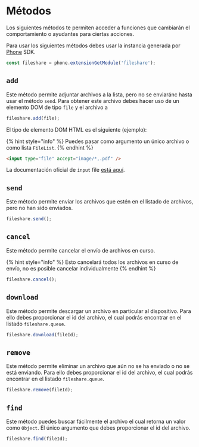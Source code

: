 # Métodos

Los siguientes métodos te permiten acceder a funciones que cambiarán el comportamiento o ayudantes para ciertas acciones.

Para usar los siguientes métodos debes usar la instancia generada por [Phone](../phone/) SDK.

```javascript
const fileshare = phone.extensionGetModule('fileshare');
```

## `add`

Este método permite adjuntar archivos a la lista, pero no se enviaránc hasta usar el método `send`. Para obtener este archivo debes hacer uso de un elemento DOM de tipo `file` y el archivo a&#x20;

```javascript
fileshare.add(file);
```

El tipo de elemento DOM HTML es el siguiente (ejemplo):

{% hint style="info" %}
Puedes pasar como argumento un único archivo o como lista `FileList`.
{% endhint %}

```html
<input type="file" accept="image/*,.pdf" />
```

La documentación oficial de `input` file [está aquí](https://developer.mozilla.org/en-US/docs/Web/HTML/Element/input/file).

## `send`

Este método permite enviar los archivos que estén en el listado de archivos, pero no han sido enviados.

```javascript
fileshare.send();
```

## `cancel`

Este método permite cancelar el envío de archivos en curso.

{% hint style="info" %}
Esto cancelará todos los archivos en curso de envío, no es posible cancelar individualmente
{% endhint %}

```javascript
fileshare.cancel();
```

## `download`

Este método permite descargar un archivo en particular al dispositivo. Para ello debes proporcionar el id del archivo, el cual podrás encontrar en el listado `fileshare.queue`.

```javascript
fileshare.download(fileId);
```

## `remove`

Este método permite eliminar un archivo que aún no se ha enviado o no se está enviando. Para ello debes proporcionar el id del archivo, el cual podrás encontrar en el listado `fileshare.queue`.

```javascript
fileshare.remove(fileId);
```

## `find`

Este método puedes buscar fácilmente el archivo el cual retorna un valor como `Object`. El único argumento que debes proporcionar el id del archivo.

```javascript
fileshare.find(fileId);
```
